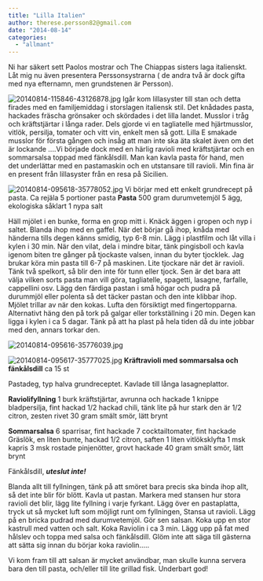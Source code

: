 ```yaml
---
title: "Lilla Italien"
author: therese.persson82@gmail.com
date: "2014-08-14"
categories: 
  - "allmant"
---
```


Ni har säkert sett Paolos mostrar och The Chiappas sisters laga italienskt. Låt mig nu även presentera Perssonsystrarna ( de andra två är dock gifta med nya efternamn, men grundstenen är Persson).  
  
![20140814-115846-43126878.jpg](/static/img/20140814-115846-43126878.jpg)
Igår kom lillasyster till stan och detta firades med en familjemiddag i storslagen italiensk stil. Det knådades pasta, hackades fräscha grönsaker och skördades i det lilla landet. Musslor i tråg och kräftstjärtar i långa rader. Dels gjorde vi en tagliatelle med hjärtmusslor, vitlök, persilja, tomater och vitt vin, enkelt men så gott. Lilla E smakade musslor för första gången och insåg att man inte ska äta skalet även om det är lockande ....Vi började dock med en härlig ravioli med kräftstjärtar och en sommarsalsa toppad med fänkålsdill. Man kan kavla pasta för hand, men det underlättar med en pastamaskin och en utstansare till ravioli. Min fina är en present från lillasyster från en resa på Sicilien.  
  
![20140814-095618-35778052.jpg](/static/img/20140814-095618-35778052.jpg)
Vi börjar med ett enkelt grundrecept på pasta. Ca rejäla 5 portioner pasta **Pasta** 500 gram durumvetemjöl 5 ägg, ekologiska såklart 1 nypa salt

Häll mjölet i en bunke, forma en grop mitt i. Knäck äggen i gropen och nyp i saltet. Blanda ihop med en gaffel. När det börjar gå ihop, knåda med händerna tills degen känns smidig, typ 6-8 min. Lägg i plastfilm och låt villa i kylen i 30 min. När den vilat, dela i mindre bitar, tänk pingisboll och kavla igenom biten tre gånger på tjockaste valsen, innan du byter tjocklek. Jag brukar köra min pasta till 6-7 på maskinen. Lite tjockare när det är ravioli. Tänk två spelkort, så blir den inte för tunn eller tjock. Sen är det bara att välja vilken sorts pasta man vill göra, tagliatelle, spagetti, lasagne, farfalle, cappellini osv. Lägg den färdiga pastan i små högar och pudra på durummjöl eller polenta så det täcker pastan och den inte klibbar ihop. Mjölet trillar av när den kokas. Lufta den försiktigt med fingertopparna. Alternativt häng den på tork på galgar eller torkställning i 20 min. Degen kan ligga i kylen i ca 5 dagar. Tänk på att ha plast på hela tiden då du inte jobbar med den, annars torkar den.  
  
![20140814-095616-35776039.jpg](/static/img/20140814-095616-35776039.jpg)
  
![20140814-095617-35777025.jpg](/static/img/20140814-095617-35777025.jpg)
**Kräftravioli med sommarsalsa och fänkålsdill** ca 15 st

Pastadeg, typ halva grundreceptet. Kavlade till långa lasagneplattor.

**Raviolifyllning** 1 burk kräftstjärtar, avrunna och hackade 1 knippe bladpersilja, fint hackad 1/2 hackad chili, tänk lite på hur stark den är 1/2 citron, zesten rivet 30 gram smält smör, lätt brynt

**Sommarsalsa** 6 sparrisar, fint hackade 7 cocktailtomater, fint hackade Gräslök, en liten bunte, hackad 1/2 citron, saften 1 liten vitlöksklyfta 1 msk kapris 3 msk rostade pinjenötter, grovt hackade 40 gram smält smör, lätt brynt

Fänkålsdill, **_uteslut inte!_**

Blanda allt till fyllningen, tänk på att smöret bara precis ska binda ihop allt, så det inte blir för blött. Kavla ut pastan. Markera med stansen hur stora ravioli det blir, lägg lite fyllning i varje fyrkant. Lägg över en pastaplatta, tryck ut så mycket luft som möjligt runt om fyllningen, Stansa ut ravioli. Lägg på en bricka pudrad med durumvetemjöl. Gör sen salsan. Koka upp en stor kastrull med vatten och salt. Koka Raviolin i ca 3 min. Lägg upp på fat med hålslev och toppa med salsa och fänkålsdill. Glöm inte att säga till gästerna att sätta sig innan du börjar koka raviolin.....

Vi kom fram till att salsan är mycket användbar, man skulle kunna servera bara den till pasta, och/eller till lite grillad fisk. Underbart god!
